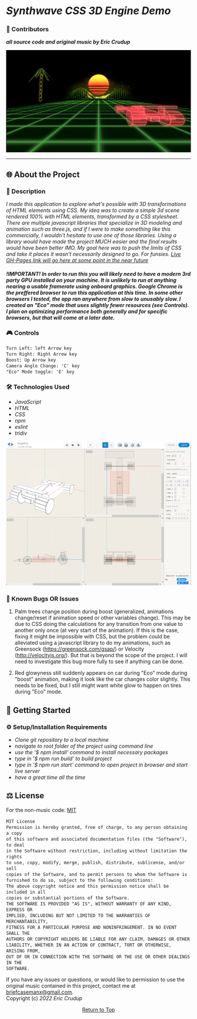 # _Synthwave CSS 3D Engine Demo_

### 🤝 Contributors 
_**all source code and original music by Eric Crudup**_

![image of 3D demo](src/img/SynthwaveCSS1small.png)

---
## 🌐 About the Project

### 📖 Description
 _I made this application to explore what's possible with 3D transformations of HTML elements using CSS. My idea was to create a simple 3d scene rendered 100% with HTML elements, transformed by a CSS stylesheet. There are multiple javascript libraries that specialize in 3D modeling and animation such as three.js, and if I were to make something like this commercially, I wouldn't hesitate to use one of those libraries. Using a library would have made the project MUCH easier and the final results would have been better IMO. My goal here was to push the limits of CSS and take it places it wasn't necessarily designed to go. For funsies. [Live GH-Pages link will go here at some point in the near future](https://cruduper.github.io/!!!!!insert_site_here!!!!)_

#### _**!IMPORTANT!** In order to run this you will likely need to have a modern 3rd party GPU installed on your machine. It is unlikely to run at anything nearing a usable framerate using onboard graphics. **Google Chrome is the preffered browser** to run this application at this time. In some other browsers I tested, the app ran anywhere from slow to unusably slow. I created an "Eco" mode that uses slightly fewer resources (see Controls). I plan on optimizing performance both generally and for specific browsers, but that will come at a later date._       

   
### 🎮 Controls
```
Turn Left: left Arrow key
Turn Right: Right Arrow key
Boost: Up Arrow key
Camera Angle Change: 'C' key
"Eco" Mode toggle: 'E' key
```


### 🛠 Technologies Used

* _JavaScript_
* _HTML_
* _CSS_
* _npm_
* _eslint_
* _tridiv_


![image of 3D demo](src/img/tridiv-interface-small.jpg)

### 🦠 Known Bugs OR Issues

1. Palm trees change position during boost (generalized, animations change/reset if animation speed or other variables change). This may be due to CSS doing the calculations for any transition from one value to another only once (at very start of the animation). If this is the case, fixing it might be impossible with CSS, but the problem could be alleviated using a javascript library to do my animations, such as Greensock (https://greensock.com/gsap/) or Velocity (http://velocityjs.org/). But that is beyond the scope of the project. I will need to investigate this bug more fully to see if anything can be done.

2. Red glowyness still suddenly appears on car during "Eco" mode during "boost" animation, making it look like the car changes color slightly. This needs to be fixed, but I still might want white glow to happen on tires during "Eco" mode. 

## 🏁 Getting Started


### ⚙️ Setup/Installation Requirements

* _Clone git repository to a local machine_
* _navigate to root folder of the project using command line_
* _use the '$ npm install' command to install necessary packages_
* _type in '$ npm run build' to build project_
* _type in '$ npm run start' command to open project in browser and start live server_
* _have a great time all the time_

## ⚖️ License

For the non-music code: [MIT](https://opensource.org/licenses/MIT)    

```
MIT License
Permission is hereby granted, free of charge, to any person obtaining a copy
of this software and associated documentation files (the "Software"), to deal
in the Software without restriction, including without limitation the rights
to use, copy, modify, merge, publish, distribute, sublicense, and/or sell
copies of the Software, and to permit persons to whom the Software is
furnished to do so, subject to the following conditions:
The above copyright notice and this permission notice shall be included in all
copies or substantial portions of the Software.
THE SOFTWARE IS PROVIDED "AS IS", WITHOUT WARRANTY OF ANY KIND, EXPRESS OR
IMPLIED, INCLUDING BUT NOT LIMITED TO THE WARRANTIES OF MERCHANTABILITY,
FITNESS FOR A PARTICULAR PURPOSE AND NONINFRINGEMENT. IN NO EVENT SHALL THE
AUTHORS OR COPYRIGHT HOLDERS BE LIABLE FOR ANY CLAIM, DAMAGES OR OTHER
LIABILITY, WHETHER IN AN ACTION OF CONTRACT, TORT OR OTHERWISE, ARISING FROM,
OUT OF OR IN CONNECTION WITH THE SOFTWARE OR THE USE OR OTHER DEALINGS IN THE
SOFTWARE.
```
If you have any issues or questions, or would like to permission to use the original music contained in this project, contact me at briefcasemanx@gmail.com.    
Copyright (c) _2022_  _Eric Crudup_

<center><a href="#">Return to Top</a></center>
